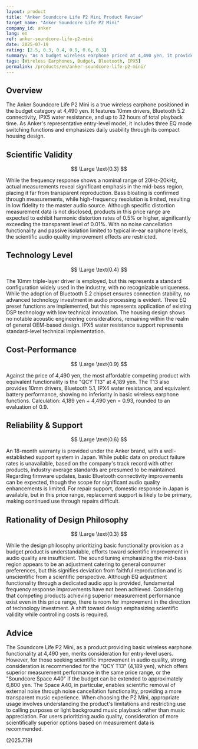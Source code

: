 ```yaml
---
layout: product
title: "Anker Soundcore Life P2 Mini Product Review"
target_name: "Anker Soundcore Life P2 Mini"
company_id: anker
lang: en
ref: anker-soundcore-life-p2-mini
date: 2025-07-19
rating: [2.5, 0.3, 0.4, 0.9, 0.6, 0.3]
summary: "As a budget wireless earphone priced at 4,490 yen, it provides basic functionality but offers limited scientific validity in terms of audio quality"
tags: [Wireless Earphones, Budget, Bluetooth, IPX5]
permalink: /products/en/anker-soundcore-life-p2-mini/
---
```


## Overview

The Anker Soundcore Life P2 Mini is a true wireless earphone positioned in the budget category at 4,490 yen. It features 10mm drivers, Bluetooth 5.2 connectivity, IPX5 water resistance, and up to 32 hours of total playback time. As Anker's representative entry-level model, it includes three EQ mode switching functions and emphasizes daily usability through its compact housing design.

## Scientific Validity

$$ \Large \text{0.3} $$

While the frequency response shows a nominal range of 20Hz-20kHz, actual measurements reveal significant emphasis in the mid-bass region, placing it far from transparent reproduction. Bass bloating is confirmed through measurements, while high-frequency resolution is limited, resulting in low fidelity to the master audio source. Although specific distortion measurement data is not disclosed, products in this price range are expected to exhibit harmonic distortion rates of 0.5% or higher, significantly exceeding the transparent level of 0.01%. With no noise cancellation functionality and passive isolation limited to typical in-ear earphone levels, the scientific audio quality improvement effects are restricted.

## Technology Level

$$ \Large \text{0.4} $$

The 10mm triple-layer driver is employed, but this represents a standard configuration widely used in the industry, with no recognizable uniqueness. While the adoption of Bluetooth 5.2 chipset ensures connection stability, no advanced technology investment in audio processing is evident. Three EQ preset functions are implemented, but this represents application of existing DSP technology with low technical innovation. The housing design shows no notable acoustic engineering considerations, remaining within the realm of general OEM-based design. IPX5 water resistance support represents standard-level technical implementation.

## Cost-Performance

$$ \Large \text{0.9} $$

Against the price of 4,490 yen, the most affordable competing product with equivalent functionality is the "QCY T13" at 4,189 yen. The T13 also provides 10mm drivers, Bluetooth 5.1, IPX4 water resistance, and equivalent battery performance, showing no inferiority in basic wireless earphone functions. Calculation: 4,189 yen ÷ 4,490 yen = 0.93, rounded to an evaluation of 0.9.

## Reliability & Support

$$ \Large \text{0.6} $$

An 18-month warranty is provided under the Anker brand, with a well-established support system in Japan. While public data on product failure rates is unavailable, based on the company's track record with other products, industry-average standards are presumed to be maintained. Regarding firmware updates, basic Bluetooth connectivity improvements can be expected, though the scope for significant audio quality enhancements is limited. For repair support, domestic response in Japan is available, but in this price range, replacement support is likely to be primary, making continued use through repairs difficult.

## Rationality of Design Philosophy

$$ \Large \text{0.3} $$

While the design philosophy prioritizing basic functionality provision as a budget product is understandable, efforts toward scientific improvement in audio quality are insufficient. The sound tuning emphasizing the mid-bass region appears to be an adjustment catering to general consumer preferences, but this signifies deviation from faithful reproduction and is unscientific from a scientific perspective. Although EQ adjustment functionality through a dedicated audio app is provided, fundamental frequency response improvements have not been achieved. Considering that competing products achieving superior measurement performance exist even in this price range, there is room for improvement in the direction of technology investment. A shift toward design emphasizing scientific validity while controlling costs is required.

## Advice

The Soundcore Life P2 Mini, as a product providing basic wireless earphone functionality at 4,490 yen, merits consideration for entry-level users. However, for those seeking scientific improvement in audio quality, strong consideration is recommended for the "QCY T13" (4,189 yen), which offers superior measurement performance in the same price range, or the "Soundcore Space A40" if the budget can be extended to approximately 6,800 yen. The Space A40, in particular, enables scientific removal of external noise through noise cancellation functionality, providing a more transparent music experience. When choosing the P2 Mini, appropriate usage involves understanding the product's limitations and restricting use to calling purposes or light background music playback rather than music appreciation. For users prioritizing audio quality, consideration of more scientifically superior options based on measurement data is recommended.

(2025.7.19)
